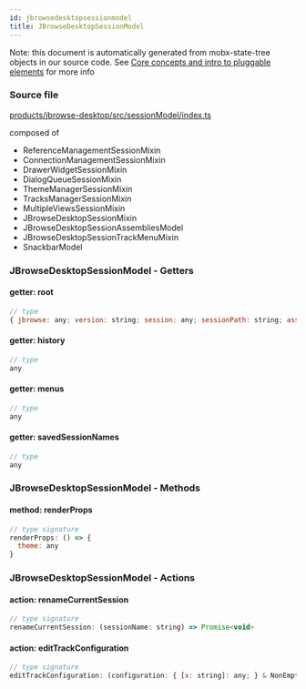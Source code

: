```yaml
---
id: jbrowsedesktopsessionmodel
title: JBrowseDesktopSessionModel
---
```


Note: this document is automatically generated from mobx-state-tree objects in
our source code. See
[Core concepts and intro to pluggable elements](/docs/developer_guide/) for more
info

### Source file

[products/jbrowse-desktop/src/sessionModel/index.ts](https://github.com/GMOD/jbrowse-components/blob/main/products/jbrowse-desktop/src/sessionModel/index.ts)

composed of

- ReferenceManagementSessionMixin
- ConnectionManagementSessionMixin
- DrawerWidgetSessionMixin
- DialogQueueSessionMixin
- ThemeManagerSessionMixin
- TracksManagerSessionMixin
- MultipleViewsSessionMixin
- JBrowseDesktopSessionMixin
- JBrowseDesktopSessionAssembliesModel
- JBrowseDesktopSessionTrackMenuMixin
- SnackbarModel

### JBrowseDesktopSessionModel - Getters

#### getter: root

```js
// type
{ jbrowse: any; version: string; session: any; sessionPath: string; assemblyManager: { assemblies: IMSTArray<IModelType<{ configuration: IMaybe<IReferenceType<IAnyType>>; }, { ...; } & ... 4 more ... & { ...; }, _NotCustomized, _NotCustomized>> & IStateTreeNode<...>; } & ... 4 more ... & IStateTreeNode<...>; interne...
```

#### getter: history

```js
// type
any
```

#### getter: menus

```js
// type
any
```

#### getter: savedSessionNames

```js
// type
any
```

### JBrowseDesktopSessionModel - Methods

#### method: renderProps

```js
// type signature
renderProps: () => {
  theme: any
}
```

### JBrowseDesktopSessionModel - Actions

#### action: renameCurrentSession

```js
// type signature
renameCurrentSession: (sessionName: string) => Promise<void>
```

#### action: editTrackConfiguration

```js
// type signature
editTrackConfiguration: (configuration: { [x: string]: any; } & NonEmptyObject & { setSubschema(slotName: string, data: unknown): any; } & IStateTreeNode<ConfigurationSchemaType<{ name: { description: string; type: string; defaultValue: string; }; ... 8 more ...; formatAbout: ConfigurationSchemaType<...>; }, ConfigurationSchemaOptions<...>...
```
